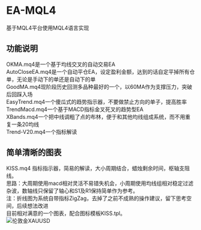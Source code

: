 # EA-MQL4
基于MQL4平台使用MQL4语言实现

## 功能说明
OKMA.mq4是一个基于均线交叉的自动交易EA<br/>
AutoCloseEA.mq4是一个自动平仓EA，设定盈利金额，达到的话自定平掉所有仓单，无论是手动下的单还是自动下的单<br/>
GoodMA.mq4现阶段历史回测多品种最好的一个，以60MA作为支撑压力，突破后回踩入场<br/>
EasyTrend.mq4一个傻瓜式的趋势指示器，不要做禁止方向的单子，提高胜率<br/>
TrendMacd.mq4一个基于MACD指标金叉死叉的趋势型EA<br/>
XBands.mq4一个把中线调粗了点的布林，便于和其他均线组成系统，而不用重复一条20均线<br/>
Trend-V20.mq4一个指标解读

## 简单清晰的图表
KISS.mq4  指标指示器，简易的解读，大小周期结合，蜡烛剩余时间，枢轴支阻线。<br/>
思路：大周期使用macd相对灵活不易错失机会，小周期使用均线组相对稳定过滤杂波，数轴线只保留了轴心和S1及R1保持简单作为参考。<br/>
注：折线图为系统自带指标ZigZag，去掉了之前不成熟的操作建议，留下思考空间，后续想法改进<br/>
目前相对满意的一个图表，配合图标模板KISS.tpl。<br/>
![伦敦金XAUUSD](https://github.com/Yumerain/EA-MQL4/blob/master/xau.png)
